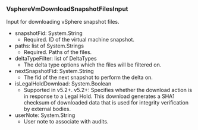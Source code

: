 ### VsphereVmDownloadSnapshotFilesInput
Input for downloading vSphere snapshot files.

- snapshotFid: System.String
  - Required. ID of the virtual machine snapshot.
- paths: list of System.Strings
  - Required. Paths of the files.
- deltaTypeFilter: list of DeltaTypes
  - The delta type options which the files will be filtered on.
- nextSnapshotFid: System.String
  - The fid of the next snapshot to perform the delta on.
- isLegalHoldDownload: System.Boolean
  - Supported in v5.2+.
        v5.2+: Specifies whether the download action is in response to a Legal Hold. This download generates a SHA1 checksum of downloaded data that is used for integrity verification by external bodies.
- userNote: System.String
  - User note to associate with audits.
